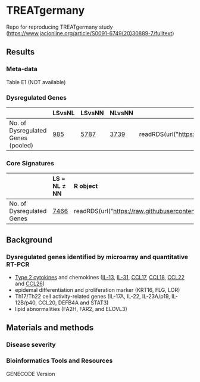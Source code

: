 # TREATgermany
Repo for reproducing TREATgermany study (https://www.jacionline.org/article/S0091-6749(20)30889-7/fulltext)


## Results

### Meta-data

Table E1 (NOT available)

### Dysregulated Genes

 <i> | LSvsNL | LSvsNN | NLvsNN | R object
--- | --- | --- | --- | ---
No. of Dysregulated Genes (pooled)| [985](data/DGE_list_publication/pool_LSvsNL.csv) | [5787](data/DGE_list_publication/pool_LSvsNN.csv) | [3739](data/DGE_list_publication/pool_NLvsNN.csv) | readRDS(url("https://rawcdn.githack.com/tuhulab/TREATgermany/edf8b1cb1534a6496cbc1d8591aa246e42b3e9f3/data/DGE_list_publication/DGE_publication.rds"))

### Core Signatures

 <i>                     | LS = NL ≠ NN                    | R object |
:----                    |:--------------------------------|:------------------------------------------------------------------------------ |
No. of Dysregulated Genes| [7466](data/core_signature.csv) | readRDS(url("https://raw.githubusercontent.com/tuhulab/TREATgermany/master/data/core_signature.rds")) |

## Background

### Dysregulated genes identified by microarray and quantitative RT-PCR

- [Type 2 cytokines](https://www.nature.com/articles/nri3831) and chemokines ([IL-13](https://www.genecards.org/cgi-bin/carddisp.pl?gene=IL13), [IL-31](https://www.genecards.org/cgi-bin/carddisp.pl?gene=IL31), [CCL17](https://www.genecards.org/cgi-bin/carddisp.pl?gene=CCL17), [CCL18](https://www.genecards.org/cgi-bin/carddisp.pl?gene=CCL18), [CCL22](https://www.genecards.org/cgi-bin/carddisp.pl?gene=CCL22) and [CCL26](https://www.genecards.org/cgi-bin/carddisp.pl?gene=CCL26))
- epidemal differentiation and proliferation marker (KRT16, FLG, LOR)
- Th17/Th22 cell activity-related genes (IL-17A, IL-22, IL-23A/p19, IL-12B/p40, CCL20, DEFB4A and STAT3)
- lipid abnormalities (FA2H, FAR2, and ELOVL3)

## Materials and methods



### Disease severity

### Bioinformatics Tools and Resources

GENECODE Version
